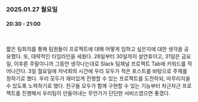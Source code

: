### 2025.01.27 월요일  
#### 20:30 - 21:00  
<br>

짧은 팀회의를 통해 팀원들이 프로젝트에 대해 어떻게 임하고 싶은지에 대한 생각을 공유했다.
또, 대략적인 타임라인을 세웠다.
28일부터 30일까지 설연휴이고, 31일은 금요일, 이후론 주말이니까 그동안 생각나는대로 Slack 팀채널 프로젝트 Tab에 키워드를 적어나간다.
3일 월요일에 저녁회의 시간에 우리 모두가 적은 포스트를 바탕으로 주제를 정하기로 했다.
우리 모두가 재미있게 진행할 수 있는 프로젝트를 도전하되, 마무리지을 수 있도록 노력하기로 했다.
친구들 모두가 함께 구현할 수 있는 기능부터 차근차근 프로젝트를 진행해서 우리팀이 만들어내는 무언가가 단단한 서비스였으면 좋겠다. 